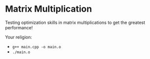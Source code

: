 # Matrix Multiplication

Testing optimization skills in matrix multiplications to get the greatest performance!

Your religion:
* `g++ main.cpp -o main.o`
* `./main.o`